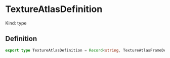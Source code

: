 # TextureAtlasDefinition

Kind: type

## Definition

```ts
export type TextureAtlasDefinition = Record<string, TextureAtlasFrameDefinition>;
```
